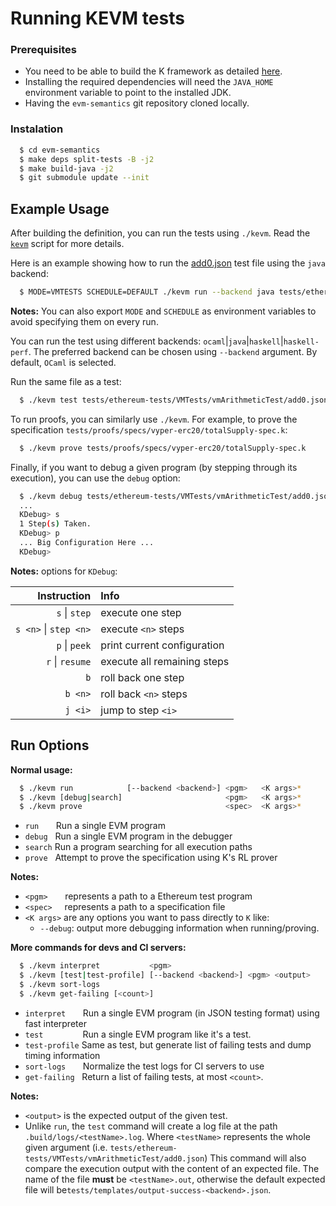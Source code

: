 
# Running KEVM tests

### Prerequisites

- You need to be able to build the K framework as detailed [here](https://github.com/kframework/k/blob/master/README.md#prerequisites).
- Installing the required dependencies will need the `JAVA_HOME` environment variable to point to the installed JDK.
- Having the `evm-semantics` git repository cloned locally.

### Instalation

```sh
  $ cd evm-semantics
  $ make deps split-tests -B -j2
  $ make build-java -j2
  $ git submodule update --init
```
Example Usage
-------------

After building the definition, you can run the tests using `./kevm`.
Read the [`kevm`](https://github.com/kframework/evm-semantics/blob/master/kevm) script for more details.

Here is an example showing how to run the [add0.json](https://github.com/ethereum/tests/blob/725dbc73a54649e22a00330bd0f4d6699a5060e5/VMTests/vmArithmeticTest/add0.json) test file using the `java` backend:

```sh
  $ MODE=VMTESTS SCHEDULE=DEFAULT ./kevm run --backend java tests/ethereum-tests/VMTests/vmArithmeticTest/add0.json
```

**Notes:** You can also export `MODE` and `SCHEDULE` as environment variables to avoid specifying them on every run.

You can run the test using different backends: `ocaml`|`java`|`haskell`|`haskell-perf`. The preferred backend can be chosen using `--backend` argument. By default, `OCaml` is selected.


Run the same file as a test:

```sh
  $ ./kevm test tests/ethereum-tests/VMTests/vmArithmeticTest/add0.json
```

To run proofs, you can similarly use `./kevm`.
For example, to prove the specification `tests/proofs/specs/vyper-erc20/totalSupply-spec.k`:

```sh
  $ ./kevm prove tests/proofs/specs/vyper-erc20/totalSupply-spec.k
```

Finally, if you want to debug a given program (by stepping through its execution), you can use the `debug` option:

```sh
  $ ./kevm debug tests/ethereum-tests/VMTests/vmArithmeticTest/add0.json
  ...
  KDebug> s
  1 Step(s) Taken.
  KDebug> p
  ... Big Configuration Here ...
  KDebug>
```
**Notes:** options for `KDebug`:

|Instruction| Info |
| -------:|:-----------------|
| `s` \| `step` | execute one step |
| `s <n>` \| `step <n>` | execute `<n>` steps |
| `p` \| `peek`     | print current configuration |
| `r` \| `resume` | execute all remaining steps|
| `b`     | roll back one step |
| `b <n>` | roll back `<n>` steps |
| `j <i>` | jump to step `<i>` |

Run Options
-------------

**Normal usage:**

```sh
  $ ./kevm run            [--backend <backend>] <pgm>   <K args>*
  $ ./kevm [debug|search]                       <pgm>   <K args>*
  $ ./kevm prove                                <spec>  <K args>*
```

-   `run`&nbsp; &nbsp; &nbsp; &nbsp;Run a single EVM program
-   `debug` &nbsp; Run a single EVM program in the debugger
-   `search` Run a program searching for all execution paths
-   `prove` &nbsp; Attempt to prove the specification using K's RL prover

**Notes:**
- `<pgm>` &nbsp; &nbsp; &nbsp; represents a path to a Ethereum test program
- `<spec>` &nbsp; &nbsp; represents a path to a specification file
- `<K args>` are any options you want to pass directly to `K` like:
    - `--debug`: output more debugging information when running/proving.


**More commands for devs and CI servers:**

```sh
  $ ./kevm interpret           <pgm>
  $ ./kevm [test|test-profile] [--backend <backend>] <pgm> <output>
  $ ./kevm sort-logs
  $ ./kevm get-failing [<count>]
```
-   `interpret`&nbsp; &nbsp; &nbsp; &nbsp;Run a single EVM program (in JSON testing format) using fast interpreter
-   `test` &nbsp; &nbsp; &nbsp; &nbsp; &nbsp; &nbsp; &nbsp; &nbsp;Run a single EVM program like it's a test.
-   `test-profile` Same as test, but generate list of failing tests and dump timing information
-   `sort-logs` &nbsp; &nbsp; &nbsp; Normalize the test logs for CI servers to use
-   `get-failing` &nbsp; Return a list of failing tests, at most `<count>`.

**Notes:**
- `<output>` is the expected output of the given test.
- Unlike `run`, the `test` command will create a log file at the path `.build/logs/<testName>.log`. Where `<testName>` represents the whole given argument (i.e. `tests/ethereum-tests/VMTests/vmArithmeticTest/add0.json`) This command will also compare the execution output with the content of an expected file. The name of the file **must** be `<testName>.out`, otherwise the default expected file will be`tests/templates/output-success-<backend>.json`.